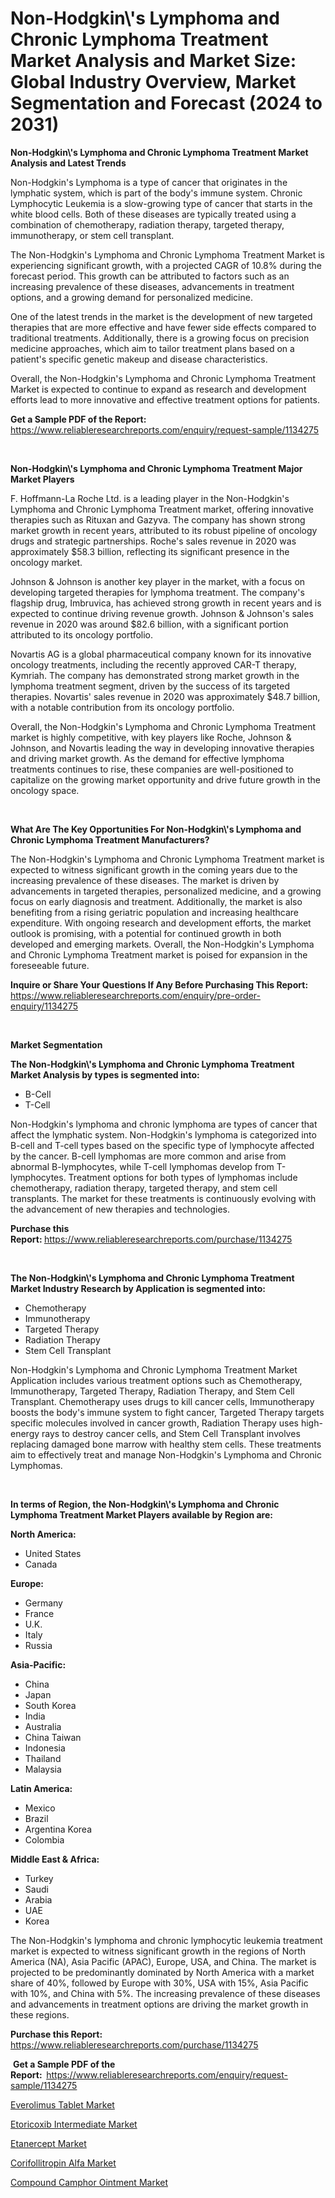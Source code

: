 <p><h1>Non-Hodgkin\'s Lymphoma and Chronic Lymphoma Treatment Market Analysis and Market Size: Global Industry Overview, Market Segmentation and Forecast (2024 to 2031)</h1></p><p><strong>Non-Hodgkin\'s Lymphoma and Chronic Lymphoma Treatment Market Analysis and Latest Trends</strong></p>
<p><p>Non-Hodgkin's Lymphoma is a type of cancer that originates in the lymphatic system, which is part of the body's immune system. Chronic Lymphocytic Leukemia is a slow-growing type of cancer that starts in the white blood cells. Both of these diseases are typically treated using a combination of chemotherapy, radiation therapy, targeted therapy, immunotherapy, or stem cell transplant.</p><p>The Non-Hodgkin's Lymphoma and Chronic Lymphoma Treatment Market is experiencing significant growth, with a projected CAGR of 10.8% during the forecast period. This growth can be attributed to factors such as an increasing prevalence of these diseases, advancements in treatment options, and a growing demand for personalized medicine.</p><p>One of the latest trends in the market is the development of new targeted therapies that are more effective and have fewer side effects compared to traditional treatments. Additionally, there is a growing focus on precision medicine approaches, which aim to tailor treatment plans based on a patient's specific genetic makeup and disease characteristics.</p><p>Overall, the Non-Hodgkin's Lymphoma and Chronic Lymphoma Treatment Market is expected to continue to expand as research and development efforts lead to more innovative and effective treatment options for patients.</p></p>
<p><strong>Get a Sample PDF of the Report:&nbsp;</strong> <a href="https://www.reliableresearchreports.com/enquiry/request-sample/1134275">https://www.reliableresearchreports.com/enquiry/request-sample/1134275</a></p>
<p>&nbsp;</p>
<p><strong>Non-Hodgkin\'s Lymphoma and Chronic Lymphoma Treatment Major Market Players</strong></p>
<p><p>F. Hoffmann-La Roche Ltd. is a leading player in the Non-Hodgkin's Lymphoma and Chronic Lymphoma Treatment market, offering innovative therapies such as Rituxan and Gazyva. The company has shown strong market growth in recent years, attributed to its robust pipeline of oncology drugs and strategic partnerships. Roche's sales revenue in 2020 was approximately $58.3 billion, reflecting its significant presence in the oncology market.</p><p>Johnson & Johnson is another key player in the market, with a focus on developing targeted therapies for lymphoma treatment. The company's flagship drug, Imbruvica, has achieved strong growth in recent years and is expected to continue driving revenue growth. Johnson & Johnson's sales revenue in 2020 was around $82.6 billion, with a significant portion attributed to its oncology portfolio.</p><p>Novartis AG is a global pharmaceutical company known for its innovative oncology treatments, including the recently approved CAR-T therapy, Kymriah. The company has demonstrated strong market growth in the lymphoma treatment segment, driven by the success of its targeted therapies. Novartis' sales revenue in 2020 was approximately $48.7 billion, with a notable contribution from its oncology portfolio.</p><p>Overall, the Non-Hodgkin's Lymphoma and Chronic Lymphoma Treatment market is highly competitive, with key players like Roche, Johnson & Johnson, and Novartis leading the way in developing innovative therapies and driving market growth. As the demand for effective lymphoma treatments continues to rise, these companies are well-positioned to capitalize on the growing market opportunity and drive future growth in the oncology space.</p></p>
<p>&nbsp;</p>
<p><strong>What Are The Key Opportunities For Non-Hodgkin\'s Lymphoma and Chronic Lymphoma Treatment Manufacturers?</strong></p>
<p><p>The Non-Hodgkin's Lymphoma and Chronic Lymphoma Treatment market is expected to witness significant growth in the coming years due to the increasing prevalence of these diseases. The market is driven by advancements in targeted therapies, personalized medicine, and a growing focus on early diagnosis and treatment. Additionally, the market is also benefiting from a rising geriatric population and increasing healthcare expenditure. With ongoing research and development efforts, the market outlook is promising, with a potential for continued growth in both developed and emerging markets. Overall, the Non-Hodgkin's Lymphoma and Chronic Lymphoma Treatment market is poised for expansion in the foreseeable future.</p></p>
<p><strong>Inquire or Share Your Questions If Any Before Purchasing This Report:</strong> <a href="https://www.reliableresearchreports.com/enquiry/pre-order-enquiry/1134275">https://www.reliableresearchreports.com/enquiry/pre-order-enquiry/1134275</a></p>
<p>&nbsp;</p>
<p><strong>Market Segmentation</strong></p>
<p><strong>The Non-Hodgkin\'s Lymphoma and Chronic Lymphoma Treatment Market Analysis by types is segmented into:</strong></p>
<p><ul><li>B-Cell</li><li>T-Cell</li></ul></p>
<p><p>Non-Hodgkin's lymphoma and chronic lymphoma are types of cancer that affect the lymphatic system. Non-Hodgkin's lymphoma is categorized into B-cell and T-cell types based on the specific type of lymphocyte affected by the cancer. B-cell lymphomas are more common and arise from abnormal B-lymphocytes, while T-cell lymphomas develop from T-lymphocytes. Treatment options for both types of lymphomas include chemotherapy, radiation therapy, targeted therapy, and stem cell transplants. The market for these treatments is continuously evolving with the advancement of new therapies and technologies.</p></p>
<p><strong>Purchase this Report:&nbsp;</strong><a href="https://www.reliableresearchreports.com/purchase/1134275">https://www.reliableresearchreports.com/purchase/1134275</a></p>
<p>&nbsp;</p>
<p><strong>The Non-Hodgkin\'s Lymphoma and Chronic Lymphoma Treatment Market Industry Research by Application is segmented into:</strong></p>
<p><ul><li>Chemotherapy</li><li>Immunotherapy</li><li>Targeted Therapy</li><li>Radiation Therapy</li><li>Stem Cell Transplant</li></ul></p>
<p><p>Non-Hodgkin's Lymphoma and Chronic Lymphoma Treatment Market Application includes various treatment options such as Chemotherapy, Immunotherapy, Targeted Therapy, Radiation Therapy, and Stem Cell Transplant. Chemotherapy uses drugs to kill cancer cells, Immunotherapy boosts the body's immune system to fight cancer, Targeted Therapy targets specific molecules involved in cancer growth, Radiation Therapy uses high-energy rays to destroy cancer cells, and Stem Cell Transplant involves replacing damaged bone marrow with healthy stem cells. These treatments aim to effectively treat and manage Non-Hodgkin's Lymphoma and Chronic Lymphomas.</p></p>
<p>&nbsp;</p>
<p><strong>In terms of Region, the Non-Hodgkin\'s Lymphoma and Chronic Lymphoma Treatment Market Players available by Region are:</strong></p>
<p>
    <p> <strong> North America: </strong>
        <ul>
            <li>United States</li>
            <li>Canada</li>
        </ul>
        </p> 
    <p> <strong> Europe: </strong>
        <ul>
            <li>Germany</li>
            <li>France</li>
            <li>U.K.</li>
            <li>Italy</li>
            <li>Russia</li>
        </ul>
        </p> 
    <p> <strong> Asia-Pacific: </strong>
        <ul>
            <li>China</li>
            <li>Japan</li>
            <li>South Korea</li>
            <li>India</li>
            <li>Australia</li>
            <li>China Taiwan</li>
            <li>Indonesia</li>
            <li>Thailand</li>
            <li>Malaysia</li>
        </ul>
        </p> 
    <p> <strong> Latin America: </strong>
        <ul>
            <li>Mexico</li>
            <li>Brazil</li>
            <li>Argentina Korea</li>
            <li>Colombia</li>
        </ul>
        </p> 
    <p> <strong> Middle East & Africa: </strong>
        <ul>
            <li>Turkey</li>
            <li>Saudi</li>
            <li>Arabia</li>
            <li>UAE</li>
            <li>Korea</li>
        </ul>
    </p>
    </p>
<p><p>The Non-Hodgkin's lymphoma and chronic lymphocytic leukemia treatment market is expected to witness significant growth in the regions of North America (NA), Asia Pacific (APAC), Europe, USA, and China. The market is projected to be predominantly dominated by North America with a market share of 40%, followed by Europe with 30%, USA with 15%, Asia Pacific with 10%, and China with 5%. The increasing prevalence of these diseases and advancements in treatment options are driving the market growth in these regions.</p></p>
<p><strong>Purchase this Report: </strong><a href="https://www.reliableresearchreports.com/purchase/1134275">https://www.reliableresearchreports.com/purchase/1134275</a></p>
<p>&nbsp;<strong>Get a Sample PDF of the Report:&nbsp;&nbsp;</strong><a href="https://www.reliableresearchreports.com/enquiry/request-sample/1134275">https://www.reliableresearchreports.com/enquiry/request-sample/1134275</a></p>
<p><strong></strong></p>
<p><p><a href="https://medium.com/@vanessachurchill767/everolimus-tablet-market-trends-forecast-and-competitive-analysis-to-2031-9d43acfdc299">Everolimus Tablet Market</a></p><p><a href="https://medium.com/@vanessachurchill767/analyzing-etoricoxib-intermediate-market-global-industry-perspective-and-forecast-2024-to-2031-28f89bd2b4be">Etoricoxib Intermediate Market</a></p><p><a href="https://medium.com/@vanessachurchill767/etanercept-market-analysis-and-sze-forecasted-for-period-from-2024-to-2031-eddc3ad89139">Etanercept Market</a></p><p><a href="https://medium.com/@cletusdoyle654/corifollitropin-alfa-market-trends-and-market-analysis-forecasted-for-period-2024-2031-b601a3aab6b0">Corifollitropin Alfa Market</a></p><p><a href="https://medium.com/@cletusdoyle654/compound-camphor-ointment-market-insight-market-trends-growth-forecasted-from-2024-to-2031-9d0e057f0496">Compound Camphor Ointment Market</a></p></p>